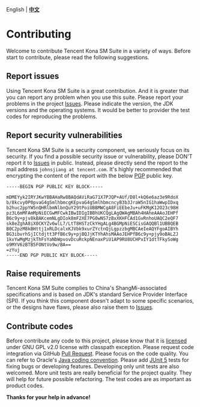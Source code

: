 English | **[中文]**

# Contributing

Welcome to contribute Tencent Kona SM Suite in a variety of ways. Before start to contribute, please read the following suggestions.

## Report issues
Using Tencent Kona SM Suite is a great contribution. And it is greater that you can report any problem when you use this suite. Please report your problems in the project [Issues]. Please indicate the version, the JDK versions and the operating systems. It would be better to provider the test codes for reproducing the problems.

## Report security vulnerabilities
Tencent Kona SM Suite is a security component, we seriously focus on its security. If you find a possible security issue or vulnerability, please DON'T report it to [Issues] in public. Instead, please directly send the report to the mail address `johnsjiang at tencent.com`. It's highly recommended that encrypting the content of the report with the below [PGP] public key.

```
-----BEGIN PGP PUBLIC KEY BLOCK-----

mDMEYyk2IRYJKwYBBAHaRw8BAQdAViRaG71X7PJQP+AUf/D8l+kQ6e6az3e9RdoX
b/8kcvy0P0pvaG4gSmlhbmcgKEpvaG4gSmlhbmcncyB3b3JraW5nIG1haWwpIDxq
b2huc2ppYW5nQHRlbmNlbnQuY29tPoiUBBMWCgA8FiEEbeJu+uFKMgK12O23c98H
pz3L6mMFAmMpNiECGwMFCwkIBwIDIgIBBhUKCQgLAgQWAgMBAh4HAheAAAoJEHPf
B6c9y+pjv8kBAKcemNLgDIok8mF2XE7PG0wNS7zBxXKHFCAd1GvRnhoUAQC2eQF7
sk8eZghA8iX0CKYZv6wlL7/LtT8HSTzCkYHgALg4BGMpNiESCisGAQQBl1UBBQEB
B0C2pzM8kBHttj1xRLDcalxKJVbk9xurZYctnQjLgpzzbgMBCAeIeAQYFgoAIBYh
BG3ibvrhSjICtdjtt3PfB6c9y+pjBQJjKTYhAhsMAAoJEHPfB6c9y+pjy9oBALZJ
1kvYwMgMzjkThFsYaNbWpvovDcuRckpNEnaxPiU1AP9RU8UCHPxIY1dtTFkySoWg
o9MYV6zBTB5FONtVo9w/BA==
=zYuj
-----END PGP PUBLIC KEY BLOCK-----
```

## Raise requirements
Tencent Kona SM Suite complies to China's ShangMi-associated specifications and is based on JDK's standard Service Provider Interface (SPI). If you think this component doesn't adapt to some specific scenarios, or the designs have flaws, please also raise them to [Issues].

## Contribute codes
Before contribute any code to this project, please know that it is [licensed] under GNU GPL v2.0 license with classpath exception. Please request code integration via GitHub [Pull Request]. Please focus on the code quality. You can refer to Oracle's [Java coding convention]. Please add [JUnit 5] tests for fixing bugs or developing features. Developing only unit tests are also welcomed. More unit tests are really beneficial for the project quality. They will help for future possible refactoring. The test codes are as important as product codes.

**Thanks for your help in advance!**


[中文]:
<CONTRIBUTING_cn.md>

[PGP]:
<https://en.wikipedia.org/wiki/Pretty_Good_Privacy>

[Issues]:
<https://github.com/tencent/TencentKonaSMSuite/issues>

[licensed]:
<LICENSE.txt>

[Pull Request]:
<https://docs.github.com/en/pull-requests>

[Java coding convention]:
<https://www.oracle.com/java/technologies/javase/codeconventions-introduction.html>

[JUnit 5]:
<https://junit.org/junit5>
